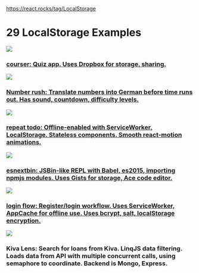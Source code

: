 <a href="https://react.rocks/tag/LocalStorage">https://react.rocks/tag/LocalStorage</a><div id="articleHeader"><h1>29 LocalStorage Examples</h1></div><div><a href="/example/courser" target="_blank" class="readableLinkWithLargeImage"><div class="readableLargeImageContainer"><img src="/images/converted/courser.jpg" /></div><div><h3>courser: Quiz app. Uses Dropbox for storage, sharing.</h3></div></a><div><a href="/example/Number_rush" target="_blank" class="readableLinkWithLargeImage"><div class="readableLargeImageContainer"><img src="/images/converted/Number_rush.jpg" /></div><div><h3>Number rush: Translate numbers into German before time runs out. Has sound, countdown, difficulty levels.</h3></div></a><div><a href="/example/repeat-todo" target="_blank" class="readableLinkWithLargeImage"><div class="readableLargeImageContainer"><img src="/images/converted/repeat-todo.jpg" /></div><div><h3>repeat todo: Offline-enabled with ServiceWorker, LocalStorage. Stateless components. Smooth react-motion animations. </h3></div></a><div><a href="/example/esnextbin" target="_blank" class="readableLinkWithLargeImage"><div class="readableLargeImageContainer"><img src="/images/converted/esnextbin.jpg" /></div><div><h3>esnextbin: JSBin-like REPL with Babel, es2015, importing npmjs modules. Uses Gists for storage, Ace code editor.</h3></div></a><div><a href="/example/login-flow" target="_blank" class="readableLinkWithLargeImage"><div class="readableLargeImageContainer"><img src="/images/converted/login-flow.jpg" /></div><div><h3>login flow: Register/login workflow. Uses ServiceWorker, AppCache for offline use. Uses bcrypt, salt, localStorage encryption.</h3></div></a><div class="readableLargeImageContainer"><img src="/images/converted/Kiva_Lens.jpg" /></div><h3>Kiva Lens: Search for loans from Kiva. LinqJS data filtering. Loads data from API with multiple concurrent calls, using semaphore to coordinate. Backend is Mongo, Express. </h3>